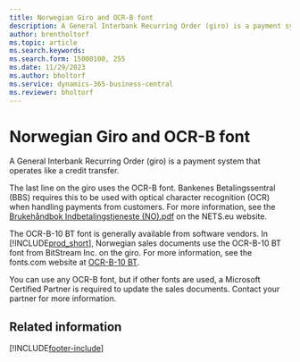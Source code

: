 ```yaml
---
title: Norwegian Giro and OCR-B font
description: A General Interbank Recurring Order (giro) is a payment system that operates like a credit transfer.
author: brentholtorf
ms.topic: article
ms.search.keywords:
ms.search.form: 15000100, 255
ms.date: 11/29/2023
ms.author: bholtorf
ms.service: dynamics-365-business-central
ms.reviewer: bholtorf
---
```

# Norwegian Giro and OCR-B font
A General Interbank Recurring Order (giro) is a payment system that operates like a credit transfer.  

The last line on the giro uses the OCR-B font. Bankenes Betalingssentral (BBS) requires this to be used with optical character recognition (OCR) when handling payments from customers. For more information, see the [Brukehåndbok Indbetalingstjeneste (NO).pdf](https://www.nets.eu/no-nb/SiteCollectionDocuments/Egiro/Brukehåndbok%20Innbetalingstjenestene%20(NO).pdf) on the NETS.eu website.  

The OCR-B-10 BT font is generally available from software vendors. In [!INCLUDE[prod_short](../../includes/prod_short.md)], Norwegian sales documents use the OCR-B-10 BT font from BitStream Inc. on the giro. For more information, see the fonts.com website at [OCR-B-10 BT](https://www.fonts.com/font/bitstream/ocr-b-bt/10).  

You can use any OCR-B font, but if other fonts are used, a Microsoft Certified Partner is required to update the sales documents. Contact your partner for more information.  

## Related information


[!INCLUDE[footer-include](../../includes/footer-banner.md)]
